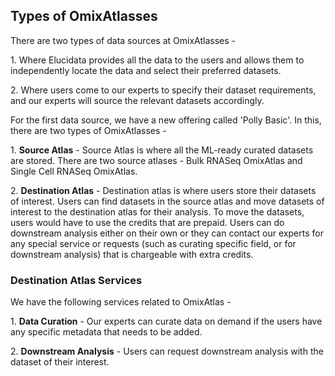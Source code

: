 Types of OmixAtlasses
---------------------

There are two types of data sources at OmixAtlasses -

1\. Where Elucidata provides all the data to the users and allows them to independently locate the data and select their preferred datasets.

2\. Where users come to our experts to specify their dataset requirements, and our experts will source the relevant datasets accordingly.


For the first data source, we have a new offering called 'Polly Basic'. In this, there are two types of OmixAtlasses - 

1\. **Source Atlas** - Source Atlas is where all the ML-ready curated datasets are stored. There are two source atlases - Bulk RNASeq OmixAtlas and Single Cell RNASeq OmixAtlas.

2\. **Destination Atlas** - Destination atlas is where users store their datasets of interest. Users can find datasets in the source atlas and move datasets of interest to the destination atlas for their analysis. To move the datasets, users would have to use the credits that are prepaid. Users can do downstream analysis either on their own or they can contact our experts for any special service or requests (such as curating specific field, or for downstream analysis) that is chargeable with extra credits.

### Destination Atlas Services

We have the following services related to OmixAtlas - 

1\. **Data Curation** - Our experts can curate data on demand if the users have any specific metadata that needs to be added.

2\. **Downstream Analysis** - Users can request downstream analysis with the dataset of their interest.
